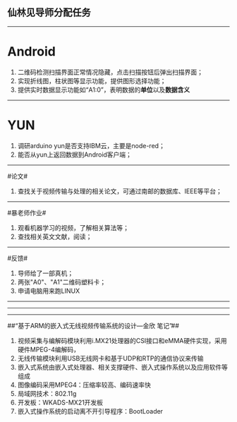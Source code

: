 ## 仙林见导师分配任务 ##

----------

# Android #
1. 二维码检测扫描界面正常情况隐藏，点击扫描按钮后弹出扫描界面；
2. 实现折线图，柱状图等显示功能，提供图形选择功能；
3. 提供实时数据显示功能如“A1:0”，表明数据的**单位**以及**数据含义**

----------

# YUN #
1. 调研arduino yun是否支持IBM云，主要是node-red；
2. 能否从yun上返回数据到Android客户端；

--------------
#论文#
1. 查找关于视频传输与处理的相关论文，可通过南邮的数据库、IEEE等平台；

------------
#暴老师作业#
1. 观看机器学习的视频，了解相关算法等；
2. 查找相关英文文献，阅读；

-------------
#反馈#
1. 导师给了一部真机；
2. 两张"A0"、"A1"二维码塑料卡；
3. 申请电脑用来跑LINUX



----------

----------

----------
##“基于ARM的嵌入式无线视频传输系统的设计—金欣 笔记”##
1. 视频采集与编解码模块利用i.MX21处理器的CSI接口和eMMA硬件实现，采用硬件MPEG-4编解码，
2. 无线传输模块利用USB无线网卡和基于UDP和RTP的通信协议来传输
3. 嵌入式系统由嵌入式处理器、相关支撑硬件、嵌入式操作系统以及应用软件等组成
4. 图像编码采用MPEG4：压缩率较高、编码速率快
5. 局域网技术：802.11g
6. 开发板：WKADS-MX21开发板
7. 嵌入式操作系统的启动离不开引导程序：BootLoader